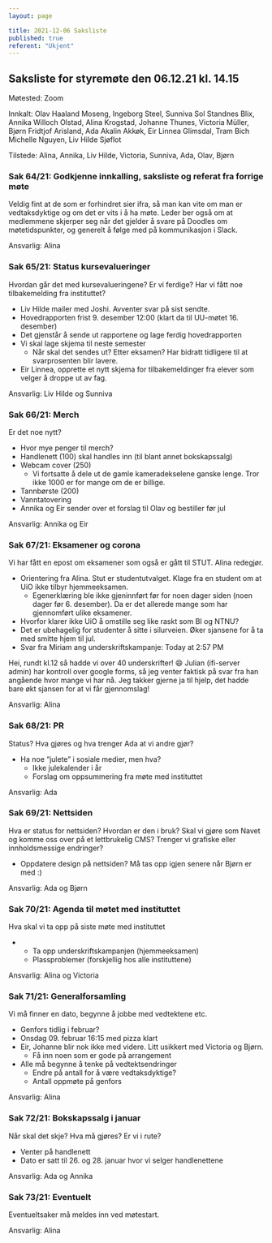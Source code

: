 ```yaml
---
layout: page

title: 2021-12-06 Saksliste
published: true
referent: "Ukjent"
---
```


## Saksliste for styremøte den 06.12.21 kl. 14.15

Møtested: Zoom

Innkalt: Olav Haaland Moseng, Ingeborg Steel, Sunniva Sol Standnes Blix, Annika Willoch Olstad, Alina Krogstad, Johanne Thunes, Victoria Müller, Bjørn Fridtjof Arisland, Ada Akalin Akkøk, Eir Linnea Glimsdal, Tram Bich Michelle Nguyen, Liv Hilde Sjøflot

Tilstede: Alina, Annika, Liv Hilde, Victoria, Sunniva, Ada, Olav, Bjørn

### Sak 64/21: Godkjenne innkalling, saksliste og referat fra forrige møte

Veldig fint at de som er forhindret sier ifra, så man kan vite om man er vedtaksdyktige og om det er vits i å ha møte. Leder ber også om at medlemmene skjerper seg når det gjelder å svare på Doodles om møtetidspunkter, og generelt å følge med på kommunikasjon i Slack.

Ansvarlig: Alina

### Sak 65/21: Status kursevalueringer

Hvordan går det med kursevalueringene? Er vi ferdige? Har vi fått noe tilbakemelding fra instituttet?

- Liv Hilde mailer med Joshi. Avventer svar på sist sendte.
- Hovedrapporten frist 9. desember 12:00 (klart da til UU-møtet 16. desember)
- Det gjenstår å sende ut rapportene og lage ferdig hovedrapporten
- Vi skal lage skjema til neste semester
  - Når skal det sendes ut? Etter eksamen? Har bidratt tidligere til at svarprosenten blir lavere.
- Eir Linnea, opprette et nytt skjema for tilbakemeldinger fra elever som velger å droppe ut av fag.

Ansvarlig: Liv Hilde og Sunniva

### Sak 66/21: Merch

Er det noe nytt?

- Hvor mye penger til merch?
- Handlenett (100) skal handles inn (til blant annet bokskapssalg)
- Webcam cover (250)
  - Vi fortsatte å dele ut de gamle kameradekselene ganske lenge. Tror ikke 1000 er for mange om de er billige.
- Tannbørste (200)
- Vanntatovering
- Annika og Eir sender over et forslag til Olav og bestiller før jul

Ansvarlig: Annika og Eir

### Sak 67/21: Eksamener og corona

Vi har fått en epost om eksamener som også er gått til STUT. Alina redegjør.

- Orientering fra Alina. Stut er studentutvalget. Klage fra en student om at UiO ikke tilbyr hjemmeeksamen.
  - Egenerklæring ble ikke gjeninnført før for noen dager siden (noen dager før 6. desember). Da er det allerede mange som har gjennomført ulike eksamener.
- Hvorfor klarer ikke UiO å omstille seg like raskt som BI og NTNU?
- Det er ubehagelig for studenter å sitte i silurveien. Øker sjansene for å ta med smitte hjem til jul.
- Svar fra Miriam ang underskriftskampanje: Today at 2:57 PM

Hei, rundt kl.12 så hadde vi over 40 underskrifter! 😄 Julian (ifi-server admin) har kontroll over google forms, så jeg venter faktisk på svar fra han angående hvor mange vi har nå. Jeg takker gjerne ja til hjelp, det hadde bare økt sjansen for at vi får gjennomslag!

Ansvarlig: Alina

### Sak 68/21: PR

Status? Hva gjøres og hva trenger Ada at vi andre gjør?

- Ha noe “julete” i sosiale medier, men hva?
  - Ikke julekalender i år
  - Forslag om oppsummering fra møte med instituttet

Ansvarlig: Ada

### Sak 69/21: Nettsiden

Hva er status for nettsiden? Hvordan er den i bruk? Skal vi gjøre som Navet og komme oss over på et lettbrukelig CMS? Trenger vi grafiske eller innholdsmessige endringer?

- Oppdatere design på nettsiden? Må tas opp igjen senere når Bjørn er med :)

Ansvarlig: Ada og Bjørn

### Sak 70/21: Agenda til møtet med instituttet

Hva skal vi ta opp på siste møte med instituttet

- - Ta opp underskriftskampanjen (hjemmeeksamen)
  - Plassproblemer (forskjellig hos alle instituttene)

Ansvarlig: Alina og Victoria

### Sak 71/21: Generalforsamling

Vi må finner en dato, begynne å jobbe med vedtektene etc.

- Genfors tidlig i februar?
- Onsdag 09. februar 16:15 med pizza klart
- Eir, Johanne blir nok ikke med videre. Litt usikkert med Victoria og Bjørn.
  - Få inn noen som er gode på arrangement
- Alle må begynne å tenke på vedtektsendringer
  - Endre på antall for å være vedtaksdyktige?
  - Antall oppmøte på genfors

Ansvarlig: Alina

### Sak 72/21: Bokskapssalg i januar

Når skal det skje? Hva må gjøres? Er vi i rute?

- Venter på handlenett
- Dato er satt til 26. og 28. januar hvor vi selger handlenettene

Ansvarlig: Ada og Annika

### Sak 73/21: Eventuelt

Eventueltsaker må meldes inn ved møtestart.

Ansvarlig: Alina
